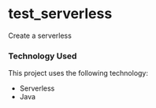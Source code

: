 # test_serverless

Create a serverless

### Technology Used

This project uses the following technology:

- Serverless
- Java
